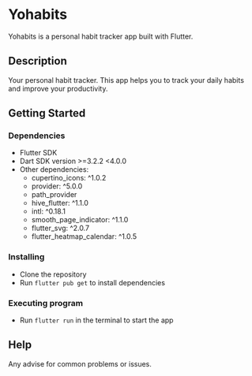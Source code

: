 # Yohabits

Yohabits is a personal habit tracker app built with Flutter.

## Description

Your personal habit tracker. This app helps you to track your daily habits and improve your productivity.

## Getting Started

### Dependencies

* Flutter SDK
* Dart SDK version >=3.2.2 <4.0.0
* Other dependencies:
  * cupertino_icons: ^1.0.2
  * provider: ^5.0.0
  * path_provider
  * hive_flutter: ^1.1.0
  * intl: ^0.18.1
  * smooth_page_indicator: ^1.1.0
  * flutter_svg: ^2.0.7
  * flutter_heatmap_calendar: ^1.0.5

### Installing

* Clone the repository
* Run `flutter pub get` to install dependencies

### Executing program

* Run `flutter run` in the terminal to start the app

## Help

Any advise for common problems or issues.

